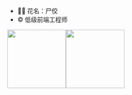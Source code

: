 - 👨‍💻 花名：尸佼 
- ©️ 低级前端工程师

<img align="" height="135px" src="https://github-readme-stats.vercel.app/api?username=DrReMain&hide_title=true&hide_border=true&show_icons=true&include_all_commits=true&line_height=21&theme=cobalt" /><img align="" height="135px" src="https://github-readme-stats.vercel.app/api/top-langs/?username=DrReMain&hide_title=true&hide_border=true&layout=compact&theme=cobalt" />

